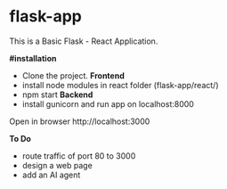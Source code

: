 # flask-app

This is a Basic Flask - React Application. 

**#installation**

- Clone the project. 
**Frontend**
- install node modules in react folder (flask-app/react/)
- npm start
**Backend**
- install gunicorn and run app on localhost:8000

Open in browser http://localhost:3000

**To Do** 
- route traffic of port 80 to 3000
- design a web page
- add an AI agent 
